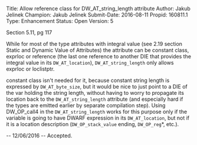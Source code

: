 Title:       Allow reference class for DW_AT_string_length attribute
Author:      Jakub Jelinek
Champion:    Jakub Jelinek
Submit-Date: 2016-08-11
Propid:      160811.1
Type:        Enhancement
Status:      Open
Version:     5

Section 5.11, pg 117

While for most of the type attributes with integral value (see 2.19 section 
Static and Dynamic Value of Attributes) the attribute can be constant class, 
exprloc or reference (the last one reference to another DIE that provides 
the integral value in its `DW_AT_location`), `DW_AT_string_length` only allows
exprloc or loclistptr.

constant class isn't needed for it, because constant string length is 
expressed by `DW_AT_byte_size`, but it would be nice to just point to a DIE of
the var holding the string length, without having to worry to propagate its
location back to the `DW_AT_string_length` attribute (and especially hard if 
the types are emitted earlier by separate compilation step).  Using DW_OP_call4 
in the `DW_AT_string_length` works for this purpose only if the variable is 
going to have DWARF expression in its `DW_AT_location`, but not if it is a 
location description (`DW_OP_stack_value` ending, `DW_OP_reg`*, etc.).

--
12/06/2016 -- Accepted.
